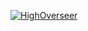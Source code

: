 [![HighOverseer](https://circleci.com/gh/HighOverseer/My_Simple_Login_Dagger.svg?style=svg)](https://circleci.com/gh/HighOverseer/My_Simple_Login_Dagger)
